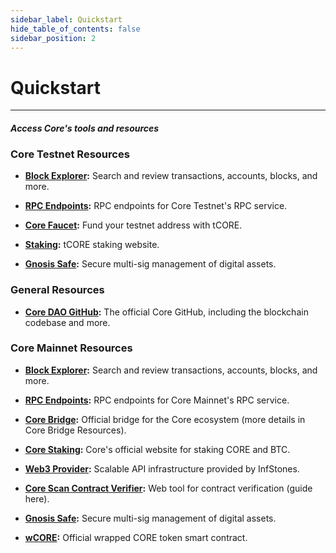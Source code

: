 ```yaml
---
sidebar_label: Quickstart
hide_table_of_contents: false
sidebar_position: 2
---
```


# Quickstart

---

#### _Access Core's tools and resources_

### Core Testnet Resources

- **[Block Explorer](https://scan.test.btcs.network/):** Search and review transactions, accounts, blocks, and more.

- **[RPC Endpoints](https://chainlist.org/chain/1115):** RPC endpoints for Core Testnet's RPC service.

- **[Core Faucet](https://scan.test.btcs.network/faucet):** Fund your testnet address with tCORE.

- **[Staking](https://stake.test.btcs.network/):** tCORE staking website.

- **[Gnosis Safe](https://safe.test.btcs.network/welcome):** Secure multi-sig management of digital assets.

### General Resources

- **[Core DAO GitHub](https://github.com/coredao-org):** The official Core GitHub, including the blockchain codebase and more.

### Core Mainnet Resources

- **[Block Explorer](https://scan.coredao.org/):** Search and review transactions, accounts, blocks, and more.

- **[RPC Endpoints](https://chainlist.org/chain/1116):** RPC endpoints for Core Mainnet's RPC service.

- **[Core Bridge](https://bridge.coredao.org/):** Official bridge for the Core ecosystem (more details in Core Bridge Resources).

- **[Core Staking](https://stake.coredao.org/):** Core's official website for staking CORE and BTC.

- **[Web3 Provider](https://cloud.infstones.com/login):** Scalable API infrastructure provided by InfStones.

- **[Core Scan Contract Verifier](https://scan.coredao.org/verifyContract):** Web tool for contract verification (guide here).

- **[Gnosis Safe](https://safe.coredao.org/welcome):** Secure multi-sig management of digital assets.

- **[wCORE](https://scan.coredao.org/address/0x191e94fa59739e188dce837f7f6978d84727ad01):** Official wrapped CORE token smart contract.
